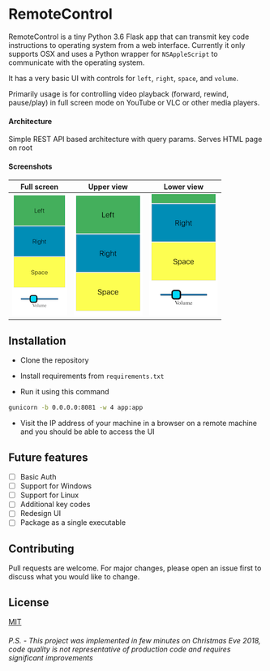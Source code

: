 # RemoteControl

RemoteControl is a tiny Python 3.6 Flask app that can 
transmit key code instructions to operating system 
from a web interface. Currently it only supports OSX 
and uses a Python wrapper for `NSAppleScript` to communicate 
with the operating system. 

It has a very basic UI with controls for `left`, `right`, `space`, 
and `volume`.

Primarily usage is for controlling video playback
 (forward, rewind, pause/play) in full screen 
mode on YouTube or VLC or other media players.

#### Architecture

Simple REST API based architecture with query params.
Serves HTML page on root

#### Screenshots

| Full screen | Upper view  | Lower view  |
| :---------: | :---------: | :---------: |
| ![Full screen view](./images/FullScreen.png) |![Base controls](./images/DefaultView-Upper.png)|![Base controls](./images/DefaultView-Lower.png)|


## Installation

- Clone the repository

- Install requirements from `requirements.txt`

- Run it using this command
```bash
gunicorn -b 0.0.0.0:8081 -w 4 app:app
```

- Visit the IP address of your machine in a 
browser on a remote machine and you should be able to access
the UI


## Future features

- [ ] Basic Auth
- [ ] Support for Windows
- [ ] Support for Linux
- [ ] Additional key codes
- [ ] Redesign UI 
- [ ] Package as a single executable

## Contributing
Pull requests are welcome. For major changes, please open an issue first to discuss what you would like to change.

## License
[MIT](https://choosealicense.com/licenses/mit/)

###### P.S. - This project was implemented in few minutes on Christmas Eve 2018, code quality is not representative of production code and requires significant improvements
